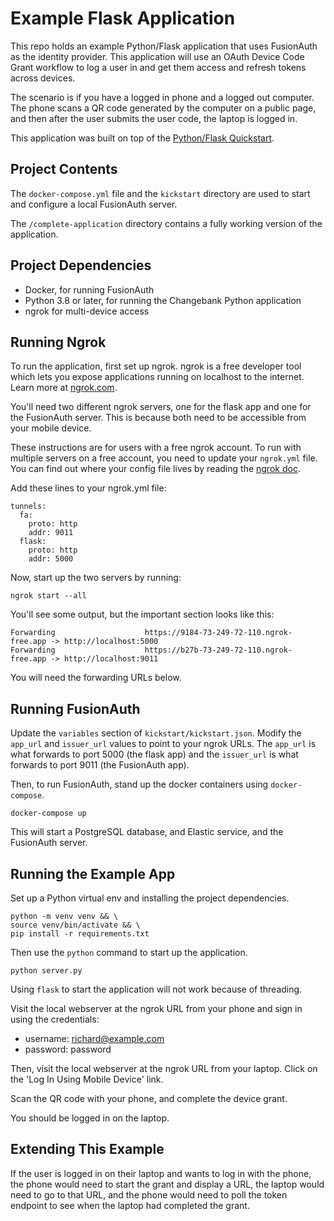 # Example Flask Application 

This repo holds an example Python/Flask application that uses FusionAuth as the identity provider. 
This application will use an OAuth Device Code Grant workflow to log a user in and get them access and 
refresh tokens across devices.

The scenario is if you have a logged in phone and a logged out computer. The phone scans a QR code generated by the computer on a public page, and then after the user submits the user code, the laptop is logged in.

This application was built on top of the [Python/Flask Quickstart](https://fusionauth.io/docs/quickstarts/quickstart-python-flask-web).

## Project Contents

The `docker-compose.yml` file and the `kickstart` directory are used to start and configure a local FusionAuth server.

The `/complete-application` directory contains a fully working version of the application.

## Project Dependencies
* Docker, for running FusionAuth
* Python 3.8 or later, for running the Changebank Python application
* ngrok for multi-device access

## Running Ngrok

To run the application, first set up ngrok. ngrok is a free developer tool which lets you expose applications running on localhost to the internet. Learn more at [ngrok.com](https://ngrok.com/).

You'll need two different ngrok servers, one for the flask app and one for the FusionAuth server. This is because both need to be accessible from your mobile device.

These instructions are for users with a free ngrok account. To run with multiple servers on a free account, you need to update your `ngrok.yml` file. You can find out where your config file lives by reading the [ngrok doc](https://ngrok.com/docs/agent/config/).

Add these lines to your ngrok.yml file:

```
tunnels:
  fa:
    proto: http
    addr: 9011
  flask:
    proto: http
    addr: 5000
```

Now, start up the two servers by running:

```shell
ngrok start --all
```

You'll see some output, but the important section looks like this:

```
Forwarding                    https://9184-73-249-72-110.ngrok-free.app -> http://localhost:5000
Forwarding                    https://b27b-73-249-72-110.ngrok-free.app -> http://localhost:9011
```

You will need the forwarding URLs below.

## Running FusionAuth

Update the `variables` section of `kickstart/kickstart.json`. Modify the `app_url` and `issuer_url` values to point to your ngrok URLs. The `app_url` is what forwards to port 5000 (the flask app) and the `issuer_url` is what forwards to port 9011 (the FusionAuth app).

Then, to run FusionAuth, stand up the docker containers using `docker-compose`.

```shell
docker-compose up
```

This will start a PostgreSQL database, and Elastic service, and the FusionAuth server.

## Running the Example App

Set up a Python virtual env and installing the project dependencies.

```shell
python -m venv venv && \
source venv/bin/activate && \
pip install -r requirements.txt
```

Then use the `python` command to start up the application.

```shell
python server.py
```

Using `flask` to start the application will not work because of threading.

Visit the local webserver at the ngrok URL from your phone and sign in using the credentials:

* username: richard@example.com
* password: password

Then, visit the local webserver at the ngrok URL from your laptop. Click on the 'Log In Using Mobile Device' link. 

Scan the QR code with your phone, and complete the device grant.

You should be logged in on the laptop.

## Extending This Example

If the user is logged in on their laptop and wants to log in with the phone, the phone would need to start the grant and display a URL, the laptop would need to go to that URL, and the phone would need to poll the token endpoint to see when the laptop had completed the grant.
